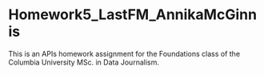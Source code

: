 # Homework5_LastFM_AnnikaMcGinnis
 
This is an APIs homework assignment for the Foundations class of the Columbia University MSc. in Data Journalism.